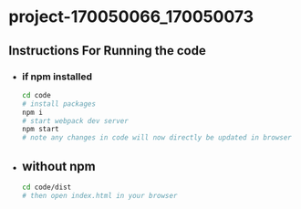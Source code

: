 # project-170050066_170050073



## Instructions For Running the code ##
* ### if npm installed ###
    ```bash
    cd code
    # install packages
    npm i
    # start webpack dev server
    npm start
    # note any changes in code will now directly be updated in browser
    ```

* ## without npm ##
    ```bash
    cd code/dist
    # then open index.html in your browser
    ```